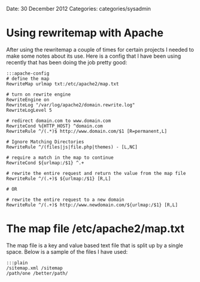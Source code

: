 Date: 30 December 2012
Categories: categories/sysadmin

# Using rewritemap with Apache

After using the rewritemap a couple of times for certain projects I needed to make some notes about its use. Here is a config that I have been using recently that has been doing the job pretty good:

    :::apache-config
    # define the map
    RewriteMap urlmap txt:/etc/apache2/map.txt

    # turn on rewrite engine
    RewriteEngine on
    RewriteLog "/var/log/apache2/domain.rewrite.log"
    RewriteLogLevel 5

    # redirect domain.com to www.domain.com
    RewriteCond %{HTTP_HOST} ^domain.com
    RewriteRule ^/(.*)$ http://www.domain.com/$1 [R=permanent,L]

    # Ignore Matching Directories
    RewriteRule ^/(files|js|file.php|themes) - [L,NC]

    # require a match in the map to continue
    RewriteCond ${urlmap:/$1} ^.+

    # rewrite the entire request and return the value from the map file
    RewriteRule ^/(.+)$ ${urlmap:/$1} [R,L]

    # OR

    # rewrite the entire request to a new domain
    RewriteRule ^/(.+)$ http://www.newdomain.com/${urlmap:/$1} [R,L]

# The map file /etc/apache2/map.txt

The map file is a key and value based text file that is split up by a single space. Below is a sample of the files I have used:

    :::plain
    /sitemap.xml /sitemap
    /path/one /better/path/